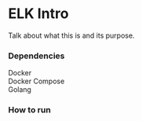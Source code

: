 # ELK Intro
Talk about what this is and its purpose.

### Dependencies
Docker  
Docker Compose  
Golang  

### How to run
